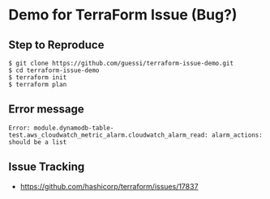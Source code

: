 # Demo for TerraForm Issue (Bug?)

## Step to Reproduce

    $ git clone https://github.com/guessi/terraform-issue-demo.git
    $ cd terraform-issue-demo
    $ terraform init
    $ terraform plan


## Error message
 
```
Error: module.dynamodb-table-test.aws_cloudwatch_metric_alarm.cloudwatch_alarm_read: alarm_actions: should be a list
```

## Issue Tracking

* https://github.com/hashicorp/terraform/issues/17837
